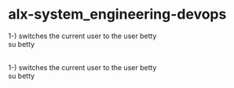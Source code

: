 # alx-system_engineering-devops

1-) switches the current user to the user betty
<br>su betty<br><br>

1-) switches the current user to the user betty
<br>su betty<br><br>
